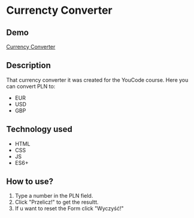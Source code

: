# Currencty Converter

## Demo

[Currency Converter](https://damian-niklasinski.github.io/Currencty-Converter/)

## Description

That currency converter it was created for the YouCode course.
Here you can convert PLN to:
- EUR
- USD
- GBP

## Technology used

- HTML
- CSS
- JS
- ES6+

## How to use?

1. Type a number in the PLN field.
2. Click "Przelicz!" to get the resultt.
3. If u want to reset the Form click "Wyczyść!"